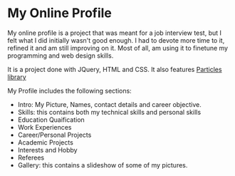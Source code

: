 # My Online Profile

My online profile is a project that was meant for a job interview test, but I felt what I did initially wasn't good enough. I had to devote more time to it, refined it and am still improving on it.
Most of all, am using it to finetune my programming and web design skills.

It is a project done with JQuery, HTML and CSS. It also features [Particles library](github.com/VincentGarreau/particles.js)

My Profile includes the following sections:
- Intro: My Picture, Names, contact details and career objective.
- Skills: this contains both my technical skills and personal skills
- Education Quaification
- Work Experiences
- Career/Personal Projects
- Academic Projects
- Interests and Hobby
- Referees
- Gallery: this contains a slideshow of some of my pictures.

